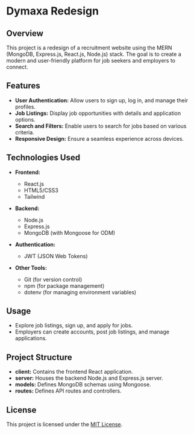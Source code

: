 # Dymaxa Redesign

## Overview

This project is a redesign of a recruitment website using the MERN (MongoDB, Express.js, React.js, Node.js) stack. The goal is to create a modern and user-friendly platform for job seekers and employers to connect.

## Features

- **User Authentication:** Allow users to sign up, log in, and manage their profiles.
- **Job Listings:** Display job opportunities with details and application options.
- **Search and Filters:** Enable users to search for jobs based on various criteria.
- **Responsive Design:** Ensure a seamless experience across devices.

## Technologies Used

- **Frontend:**
    - React.js
    - HTML5/CSS3
    - Tailwind

- **Backend:**
    - Node.js
    - Express.js
    - MongoDB (with Mongoose for ODM)

- **Authentication:**
    - JWT (JSON Web Tokens)

- **Other Tools:**
    - Git (for version control)
    - npm (for package management)
    - dotenv (for managing environment variables)

## Usage

- Explore job listings, sign up, and apply for jobs.
- Employers can create accounts, post job listings, and manage applications.

## Project Structure

- **client:** Contains the frontend React application.
- **server:** Houses the backend Node.js and Express.js server.
- **models:** Defines MongoDB schemas using Mongoose.
- **routes:** Defines API routes and controllers.

## License

This project is licensed under the [MIT License](LICENSE).
